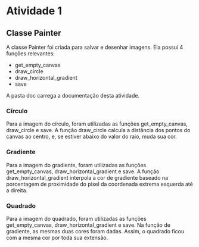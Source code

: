 # Atividade 1

## Classe Painter
A classe Painter foi criada para salvar e desenhar imagens. Ela possui 4 funções relevantes:
- get_empty_canvas
- draw_circle
- draw_horizontal_gradient
- save

A pasta doc carrega a documentação desta atividade.


### Círculo
Para a imagem do círculo, foram utilizadas as funções get_empty_canvas, draw_circle e save.
A função draw_circle calcula a distância dos pontos do canvas ao centro, e, se estiver abaixo do valor do raio, muda sua cor.

### Gradiente
Para a imagem do gradiente, foram utilizadas as funções get_empty_canvas, draw_horizontal_gradient e save.
A função draw_horizontal_gradient interpola a cor de gradiente baseado na porcentagem de proximidade do pixel da coordenada extrema
esquerda até a direita.

### Quadrado
Para a imagem do quadrado, foram utilizadas as funções get_empty_canvas, draw_horizontal_gradient e save.
Na função de gradiente, as mesmas duas cores foram dadas. Assim, o quadrado ficou com a mesma cor por toda sua extensão.